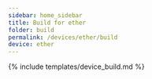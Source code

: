 ```yaml
---
sidebar: home_sidebar
title: Build for ether
folder: build
permalink: /devices/ether/build
device: ether
---
```

{% include templates/device_build.md %}
